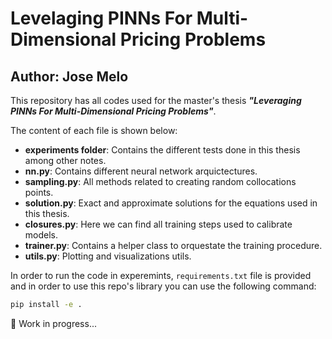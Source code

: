 # Levelaging PINNs For Multi-Dimensional Pricing Problems

## Author: Jose Melo

This repository has all codes used for the master's thesis ***"Leveraging PINNs For Multi-Dimensional Pricing Problems"***.

The content of each file is shown below:

- **experiments folder**: Contains the different tests done in this thesis among other notes.
- **nn.py**: Contains different neural network arquictectures.
- **sampling.py**: All methods related to creating random collocations points.
- **solution.py**: Exact and approximate solutions for the equations used in this thesis.
- **closures.py**: Here we can find all training steps used to calibrate models.
- **trainer.py**: Contains a helper class to orquestate the training procedure.
- **utils.py**: Plotting and visualizations utils.

In order to run the code in experemints, ```requirements.txt``` file is provided and in order to use this repo's library you can use the following command:

```bash
pip install -e .
```

🚧 Work in progress...
